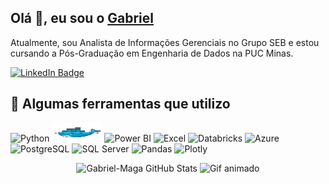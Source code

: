 <h2>Olá 👋, eu sou o <a href="https://www.linkedin.com/in/gabriel-magalh%C3%A3es-de-souza/">Gabriel</a></h2>

<p>Atualmente, sou Analista de Informações Gerenciais no Grupo SEB e estou cursando a Pós-Graduação em Engenharia de Dados na PUC Minas.</p>

<a href="https://www.linkedin.com/in/gabriel-magalh%C3%A3es-de-souza/">
  <img src="https://img.shields.io/badge/-@Gabriel-0077B5?style=flat-square&amp;labelColor=0077B5&amp;logo=LinkedIn&amp;link=https://www.linkedin.com/in/gabriel-magalh%C3%A3es-de-souza/" alt="LinkedIn Badge">
</a>

<h2>🚀 Algumas ferramentas que utilizo</h2>

<p align="left">
  <img src="https://img.shields.io/badge/Python-FFD43B?style=for-the-badge&logo=python&logoColor=blue" alt="Python" width="80" height="30" />
  <img src="https://raw.githubusercontent.com/devicons/devicon/master/icons/docker/docker-original.svg" alt="Docker" width="80" height="30" />
  <img src="https://img.shields.io/badge/PowerBI-F2C811?style=for-the-badge&logo=Power%20BI&logoColor=white" alt="Power BI" width="80" height="30" />
  <img src="https://img.shields.io/badge/Microsoft_Excel-217346?style=for-the-badge&logo=microsoft-excel&logoColor=white" alt="Excel" width="80" height="30" />
  <img src="https://img.shields.io/badge/Databricks-FF3621?style=for-the-badge&logo=Databricks&logoColor=white" alt="Databricks" width="80" height="30" />
  <img src="https://img.shields.io/badge/microsoft%20azure-0089D6?style=for-the-badge&logo=microsoft-azure&logoColor=white" alt="Azure" width="80" height="30" />
  <img src="https://img.shields.io/badge/PostgreSQL-316192?style=for-the-badge&logo=postgresql&logoColor=white" alt="PostgreSQL" width="80" height="30" />
  <img src="https://img.shields.io/badge/Microsoft%20SQL%20Server-CC2927?style=for-the-badge&logo=microsoft%20sql%20server&logoColor=white" alt="SQL Server" width="80" height="30" />
  <img src="https://img.shields.io/badge/Pandas-2C2D72?style=for-the-badge&logo=pandas&logoColor=white" alt="Pandas" width="80" height="30" />
  <img src="https://img.shields.io/badge/Plotly-239120?style=for-the-badge&logo=plotly&logoColor=white" alt="Plotly" width="80" height="30" />
</p>

<div align="center">
  <img src="https://github-readme-stats.vercel.app/api?username=Gabriel-Maga&show_icons=true&theme=radical" alt="Gabriel-Maga GitHub Stats" />
  <img src="https://media1.giphy.com/media/13HgwGsXF0aiGY/giphy.gif" alt="Gif animado" width="300"/>
</div>
